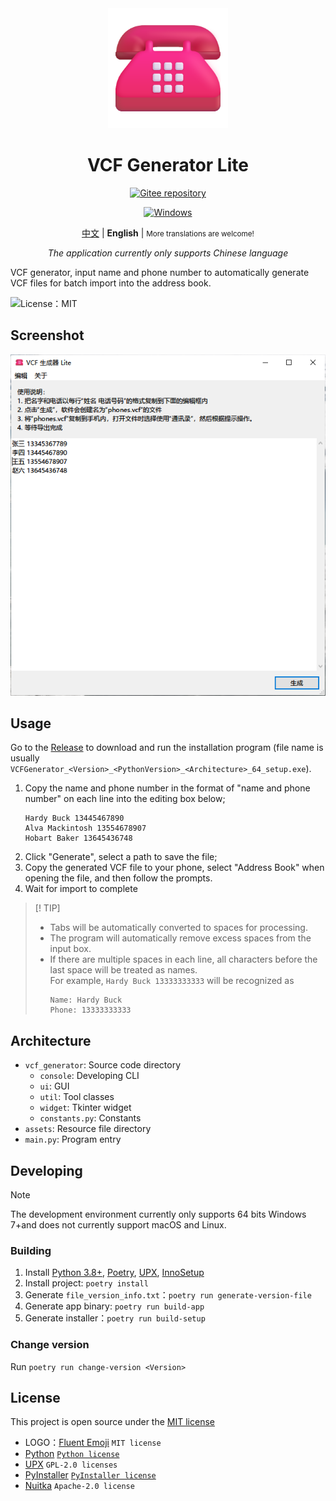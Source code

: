 <div align="center">
<img src="assets/icon.png" width="192"/>

# VCF Generator Lite

[![Gitee repository](https://img.shields.io/badge/Gitee-repository-C71D23?logo=gitee)](https://gitee.com/HelloTool/VCFGeneratorLiteForTkinter)

[![Windows](https://img.shields.io/badge/Windows-exe-%232863C5?logo=windows)][ReleaseInGitee]

[中文](./README.zh.md) |
**English** |
<small>More translations are welcome!</small>

_The application currently only supports Chinese language_

</div>

VCF generator, input name and phone number to automatically generate VCF files for batch import into the address book.

![License：MIT](https://img.shields.io/badge/license-MIT-green)

## Screenshot

![Screenshot](./screenshots/Snipaste_2024-03-25_05-27-52.png)

## Usage

Go to the [Release][ReleaseInGitee] to download and run the installation program (file name is usually `VCFGenerator_<Version>_<PythonVersion>_<Architecture>_64_setup.exe`).

1. Copy the name and phone number in the format of "name and phone number" on each line into the editing box below;
   ```text
   Hardy Buck 13445467890
   Alva Mackintosh 13554678907
   Hobart Baker 13645436748
   ```
2. Click "Generate", select a path to save the file;
3. Copy the generated VCF file to your phone, select "Address Book" when opening the file, and then follow the prompts.
4. Wait for import to complete

>[! TIP]
>
> - Tabs will be automatically converted to spaces for processing.
> - The program will automatically remove excess spaces from the input box.
> - If there are multiple spaces in each line, all characters before the last space will be treated as names.\
>   For example, `Hardy Buck 13333333333` will be recognized as
>   ```text
>   Name: Hardy Buck
>   Phone: 13333333333
>   ```


## Architecture

- `vcf_generator`: Source code directory
    - `console`: Developing CLI
    - `ui`: GUI
    - `util`: Tool classes
    - `widget`: Tkinter widget
    - `constants.py`: Constants
- `assets`: Resource file directory
- `main.py`: Program entry

## Developing

> [!NOTE]
>
> The development environment currently only supports 64 bits Windows 7+and does not currently support macOS and Linux.

### Building

1. Install [Python 3.8+](https://www.python.org/), [Poetry](https://python-poetry.org/), [UPX](https://upx.github.io/), [InnoSetup](https://jrsoftware.org/isinfo.php)
2. Install project: `poetry install`
3. Generate `file_version_info.txt`：`poetry run generate-version-file`
4. Generate app binary: `poetry run build-app`
5. Generate installer：`poetry run build-setup`

### Change version

Run `poetry run change-version <Version>`

## License

This project is open source under the [MIT license](./LICENSE)

- LOGO：[Fluent Emoji](https://github.com/microsoft/fluentui-emoji) `MIT license`
- [Python](https://www.python.org/) [`Python license`](https://docs.python.org/3/license.html)
- [UPX](https://upx.github.io/) `GPL-2.0 licenses`
- [PyInstaller](https://pyinstaller.org/en/stable/) [`PyInstaller license`](https://pyinstaller.org/en/stable/license.html)
- [Nuitka](https://nuitka.net/) `Apache-2.0 license`

[ReleaseInGitee]: https://gitee.com/HelloTool/VCFGeneratorLiteForTkinter/releases/latest
